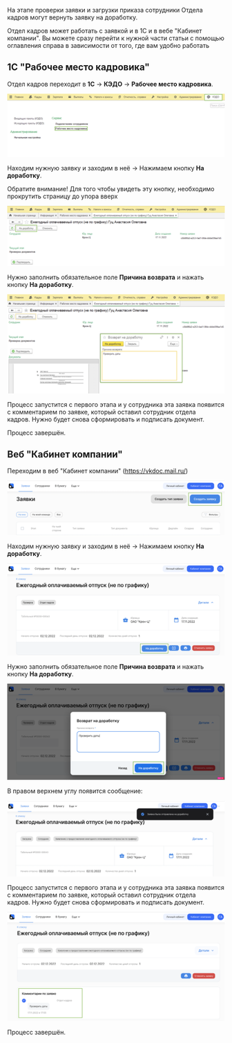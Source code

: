 На этапе проверки заявки и загрузки приказа сотрудники Отдела кадров могут вернуть заявку на доработку.

<info>

Отдел кадров может работать с заявкой и в 1С и в вебе "Кабинет компании". Вы можете сразу перейти к нужной части статьи с помощью оглавления справа в зависимости от того, где вам удобно работать

</info>

## 1С "Рабочее место кадровика"


Отдел кадров переходит в **1С** → **КЭДО** → **Рабочее место кадровика**.


![Скрин](./assets/1.png)




Находим нужную заявку и заходим в неё → Нажимаем кнопку **На доработку**.


<info>
Обратите внимание! Для того чтобы увидеть эту кнопку, необходимо прокрутить страницу до упора вверх
</info>


![Скрин](./assets/2.png)



Нужно заполнить обязательное поле **Причина возврата** и нажать кнопку **На доработку**.


![Скрин](./assets/3.png)


Процесс запустится с первого этапа и у сотрудника эта заявка появится с комментарием по заявке, который оставил сотрудник отдела кадров. Нужно будет снова сформировать и подписать документ.

Процесс завершён.


## Веб "Кабинет компании"

Переходим в веб "Кабинет компании" (https://vkdoc.mail.ru/)


![Скрин](./assets/4.png)


Находим нужную заявку и заходим в неё → Нажимаем кнопку **На доработку**.


![Скрин](./assets/5.png)


Нужно заполнить обязательное поле **Причина возврата** и нажать кнопку **На доработку**.


![Скрин](./assets/6.png)


В правом верхнем углу появится сообщение:


![Скрин](./assets/7.png)



Процесс запустится с первого этапа и у сотрудника эта заявка появится с комментарием по заявке, который оставил сотрудник отдела кадров. Нужно будет снова сформировать и подписать документ.


![Скрин](./assets/8.png)

Процесс завершён.